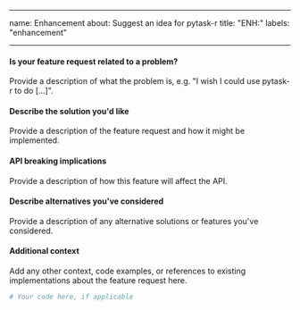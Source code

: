 ______________________________________________________________________

name: Enhancement about: Suggest an idea for pytask-r title: "ENH:" labels:
"enhancement"

______________________________________________________________________

#### Is your feature request related to a problem?

Provide a description of what the problem is, e.g. "I wish I could use pytask-r to do
[...]".

#### Describe the solution you'd like

Provide a description of the feature request and how it might be implemented.

#### API breaking implications

Provide a description of how this feature will affect the API.

#### Describe alternatives you've considered

Provide a description of any alternative solutions or features you've considered.

#### Additional context

Add any other context, code examples, or references to existing implementations about
the feature request here.

```python
# Your code here, if applicable
```
